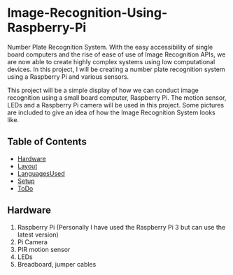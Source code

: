 # Image-Recognition-Using-Raspberry-Pi
Number Plate Recognition System. With the easy accessibility of single board computers and the rise of ease of use of Image Recognition APIs, we are now able to create highly complex systems using low computational devices. In this project, I will be creating a number plate recognition system using a Raspberry Pi and various sensors.

This project will be a simple display of how we can conduct image recognition using a small board computer, Raspberry Pi. The motion sensor, LEDs and a Raspberry Pi camera will be used in this project. Some pictures are included to give an idea of how the Image Recognition System looks like.

## Table of Contents
* [Hardware](#Hardware)
* [Layout](#Layout)
* [LanguagesUsed](#Languages)
* [Setup](#LocalSetup)
* [ToDo](#ToDo)

## Hardware

1. Raspberry Pi (Personally I have used the Raspberry Pi 3 but can use the latest version)
2. Pi Camera
3. PIR motion sensor
4. LEDs
5. Breadboard, jumper cables


